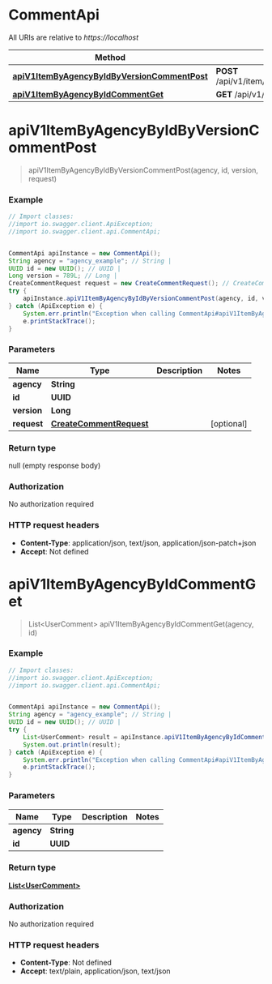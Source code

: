 # CommentApi

All URIs are relative to *https://localhost*

Method | HTTP request | Description
------------- | ------------- | -------------
[**apiV1ItemByAgencyByIdByVersionCommentPost**](CommentApi.md#apiV1ItemByAgencyByIdByVersionCommentPost) | **POST** /api/v1/item/{agency}/{id}/{version}/comment | 
[**apiV1ItemByAgencyByIdCommentGet**](CommentApi.md#apiV1ItemByAgencyByIdCommentGet) | **GET** /api/v1/item/{agency}/{id}/comment | 


<a name="apiV1ItemByAgencyByIdByVersionCommentPost"></a>
# **apiV1ItemByAgencyByIdByVersionCommentPost**
> apiV1ItemByAgencyByIdByVersionCommentPost(agency, id, version, request)



### Example
```java
// Import classes:
//import io.swagger.client.ApiException;
//import io.swagger.client.api.CommentApi;


CommentApi apiInstance = new CommentApi();
String agency = "agency_example"; // String | 
UUID id = new UUID(); // UUID | 
Long version = 789L; // Long | 
CreateCommentRequest request = new CreateCommentRequest(); // CreateCommentRequest | 
try {
    apiInstance.apiV1ItemByAgencyByIdByVersionCommentPost(agency, id, version, request);
} catch (ApiException e) {
    System.err.println("Exception when calling CommentApi#apiV1ItemByAgencyByIdByVersionCommentPost");
    e.printStackTrace();
}
```

### Parameters

Name | Type | Description  | Notes
------------- | ------------- | ------------- | -------------
 **agency** | **String**|  |
 **id** | **UUID**|  |
 **version** | **Long**|  |
 **request** | [**CreateCommentRequest**](CreateCommentRequest.md)|  | [optional]

### Return type

null (empty response body)

### Authorization

No authorization required

### HTTP request headers

 - **Content-Type**: application/json, text/json, application/json-patch+json
 - **Accept**: Not defined

<a name="apiV1ItemByAgencyByIdCommentGet"></a>
# **apiV1ItemByAgencyByIdCommentGet**
> List&lt;UserComment&gt; apiV1ItemByAgencyByIdCommentGet(agency, id)



### Example
```java
// Import classes:
//import io.swagger.client.ApiException;
//import io.swagger.client.api.CommentApi;


CommentApi apiInstance = new CommentApi();
String agency = "agency_example"; // String | 
UUID id = new UUID(); // UUID | 
try {
    List<UserComment> result = apiInstance.apiV1ItemByAgencyByIdCommentGet(agency, id);
    System.out.println(result);
} catch (ApiException e) {
    System.err.println("Exception when calling CommentApi#apiV1ItemByAgencyByIdCommentGet");
    e.printStackTrace();
}
```

### Parameters

Name | Type | Description  | Notes
------------- | ------------- | ------------- | -------------
 **agency** | **String**|  |
 **id** | **UUID**|  |

### Return type

[**List&lt;UserComment&gt;**](UserComment.md)

### Authorization

No authorization required

### HTTP request headers

 - **Content-Type**: Not defined
 - **Accept**: text/plain, application/json, text/json


